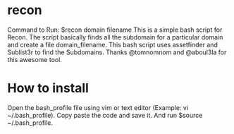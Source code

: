 # recon

Command to Run: $recon domain filename
This is a simple bash script for Recon.
The script basically finds all the subdomain for a particular domain and create a file domain_filename.
This bash script uses assetfinder and Sublist3r to find the Subdomains.
Thanks @tomnomnom and @aboul3la for this awesome tool.

# How to install
Open the bash_profile file using vim or text editor (Example: vi ~/.bash_profile).
Copy paste the code and save it. 
And run $source ~/.bash_profile.
